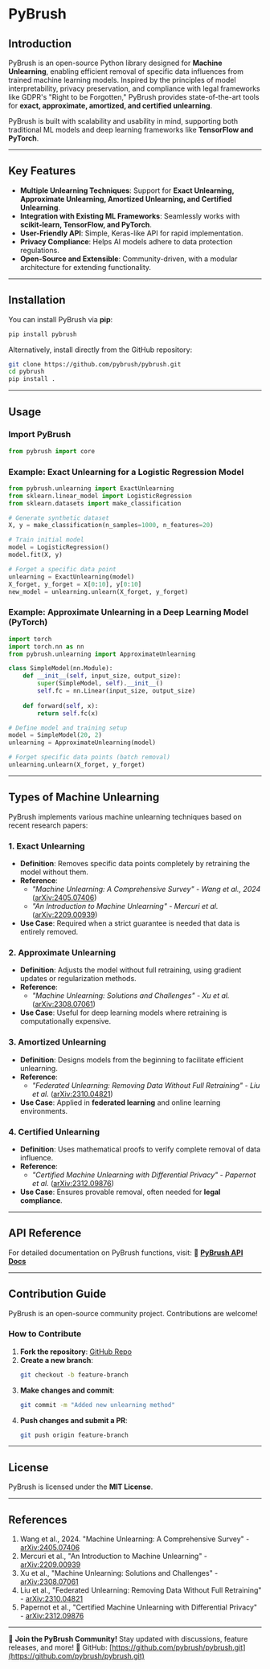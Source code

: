 # PyBrush

## Introduction
PyBrush is an open-source Python library designed for **Machine Unlearning**, enabling efficient removal of specific data influences from trained machine learning models. Inspired by the principles of model interpretability, privacy preservation, and compliance with legal frameworks like GDPR's "Right to be Forgotten," PyBrush provides state-of-the-art tools for **exact, approximate, amortized, and certified unlearning**.

PyBrush is built with scalability and usability in mind, supporting both traditional ML models and deep learning frameworks like **TensorFlow and PyTorch**.

---

## Key Features
- **Multiple Unlearning Techniques**: Support for **Exact Unlearning, Approximate Unlearning, Amortized Unlearning, and Certified Unlearning**.
- **Integration with Existing ML Frameworks**: Seamlessly works with **scikit-learn, TensorFlow, and PyTorch**.
- **User-Friendly API**: Simple, Keras-like API for rapid implementation.
- **Privacy Compliance**: Helps AI models adhere to data protection regulations.
- **Open-Source and Extensible**: Community-driven, with a modular architecture for extending functionality.

---

## Installation
You can install PyBrush via **pip**:
```sh
pip install pybrush
```
Alternatively, install directly from the GitHub repository:
```sh
git clone https://github.com/pybrush/pybrush.git
cd pybrush
pip install .
```

---

## Usage
### Import PyBrush
```python
from pybrush import core
```

### Example: Exact Unlearning for a Logistic Regression Model
```python
from pybrush.unlearning import ExactUnlearning
from sklearn.linear_model import LogisticRegression
from sklearn.datasets import make_classification

# Generate synthetic dataset
X, y = make_classification(n_samples=1000, n_features=20)

# Train initial model
model = LogisticRegression()
model.fit(X, y)

# Forget a specific data point
unlearning = ExactUnlearning(model)
X_forget, y_forget = X[0:10], y[0:10]
new_model = unlearning.unlearn(X_forget, y_forget)
```

### Example: Approximate Unlearning in a Deep Learning Model (PyTorch)
```python
import torch
import torch.nn as nn
from pybrush.unlearning import ApproximateUnlearning

class SimpleModel(nn.Module):
    def __init__(self, input_size, output_size):
        super(SimpleModel, self).__init__()
        self.fc = nn.Linear(input_size, output_size)
    
    def forward(self, x):
        return self.fc(x)

# Define model and training setup
model = SimpleModel(20, 2)
unlearning = ApproximateUnlearning(model)

# Forget specific data points (batch removal)
unlearning.unlearn(X_forget, y_forget)
```

---

## Types of Machine Unlearning
PyBrush implements various machine unlearning techniques based on recent research papers:

### 1. **Exact Unlearning**
- **Definition**: Removes specific data points completely by retraining the model without them.
- **Reference**: 
  - *"Machine Unlearning: A Comprehensive Survey" - Wang et al., 2024* ([arXiv:2405.07406](https://arxiv.org/abs/2405.07406))
  - *"An Introduction to Machine Unlearning" - Mercuri et al.* ([arXiv:2209.00939](https://arxiv.org/abs/2209.00939))
- **Use Case**: Required when a strict guarantee is needed that data is entirely removed.

### 2. **Approximate Unlearning**
- **Definition**: Adjusts the model without full retraining, using gradient updates or regularization methods.
- **Reference**:
  - *"Machine Unlearning: Solutions and Challenges" - Xu et al.* ([arXiv:2308.07061](https://arxiv.org/abs/2308.07061))
- **Use Case**: Useful for deep learning models where retraining is computationally expensive.

### 3. **Amortized Unlearning**
- **Definition**: Designs models from the beginning to facilitate efficient unlearning.
- **Reference**:
  - *"Federated Unlearning: Removing Data Without Full Retraining" - Liu et al.* ([arXiv:2310.04821](https://arxiv.org/abs/2310.04821))
- **Use Case**: Applied in **federated learning** and online learning environments.

### 4. **Certified Unlearning**
- **Definition**: Uses mathematical proofs to verify complete removal of data influence.
- **Reference**:
  - *"Certified Machine Unlearning with Differential Privacy" - Papernot et al.* ([arXiv:2312.09876](https://arxiv.org/abs/2312.09876))
- **Use Case**: Ensures provable removal, often needed for **legal compliance**.

---

## API Reference
For detailed documentation on PyBrush functions, visit: 
📌 **[PyBrush API Docs](https://github.com/pybrush/pybrush/wiki)**

---

## Contribution Guide
PyBrush is an open-source community project. Contributions are welcome!

### How to Contribute
1. **Fork the repository**: [GitHub Repo](https://github.com/pybrush/pybrush.git)
2. **Create a new branch**: 
   ```sh
   git checkout -b feature-branch
   ```
3. **Make changes and commit**:
   ```sh
   git commit -m "Added new unlearning method"
   ```
4. **Push changes and submit a PR**:
   ```sh
   git push origin feature-branch
   ```

---

## License
PyBrush is licensed under the **MIT License**.

---

## References
1. Wang et al., 2024. "Machine Unlearning: A Comprehensive Survey" - [arXiv:2405.07406](https://arxiv.org/abs/2405.07406)
2. Mercuri et al., "An Introduction to Machine Unlearning" - [arXiv:2209.00939](https://arxiv.org/abs/2209.00939)
3. Xu et al., "Machine Unlearning: Solutions and Challenges" - [arXiv:2308.07061](https://arxiv.org/abs/2308.07061)
4. Liu et al., "Federated Unlearning: Removing Data Without Full Retraining" - [arXiv:2310.04821](https://arxiv.org/abs/2310.04821)
5. Papernot et al., "Certified Machine Unlearning with Differential Privacy" - [arXiv:2312.09876](https://arxiv.org/abs/2312.09876)

---

🚀 **Join the PyBrush Community!**
Stay updated with discussions, feature releases, and more!
📢 GitHub: [https://github.com/pybrush/pybrush.git](https://github.com/pybrush/pybrush.git)

